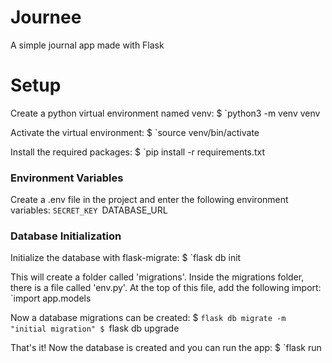 # Journee
A simple journal app made with Flask

# Setup
Create a python virtual environment named venv: 
$ `python3 -m venv venv

Activate the virtual environment: 
$ `source venv/bin/activate

Install the required packages: 
$ `pip install -r requirements.txt

### Environment Variables
Create a .env file in the project and enter the following environment variables: 
`SECRET_KEY
`DATABASE_URL

### Database Initialization
Initialize the database with flask-migrate: 
$ `flask db init

This will create a folder called 'migrations'. Inside the migrations folder, there
is a file called 'env.py'. At the top of this file, add the following import: 
`import app.models

Now a database migrations can be created: 
$ `flask db migrate -m "initial migration"
$ `flask db upgrade

That's it! Now the database is created and you can run the app: 
$ `flask run